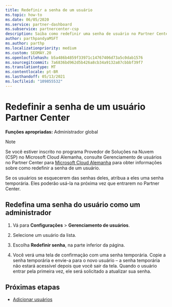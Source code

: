 ```yaml
---
title: Redefinir a senha de um usuário
ms.topic: how-to
ms.date: 06/05/2020
ms.service: partner-dashboard
ms.subservice: partnercenter-csp
description: Saiba como redefinir uma senha de usuário no Partner Center. Os usuários receberão uma senha temporária na próxima vez que entrar Partner Center.
author: parthpandyaMSFT
ms.author: parthp
ms.localizationpriority: medium
ms.custom: SEOMAY.20
ms.openlocfilehash: b5a486b4859f33971c14767406d73a5c0dab1576
ms.sourcegitcommit: 7a6836bd962d5b426a8cb34a9132a87cbbbf39f7
ms.translationtype: MT
ms.contentlocale: pt-BR
ms.lasthandoff: 05/13/2021
ms.locfileid: "109855532"
---
```

# <a name="reset-a-users-password-in-partner-center"></a>Redefinir a senha de um usuário Partner Center

**Funções apropriadas:** Administrador global

> [!NOTE]  
> Se você estiver inscrito no programa Provedor de Soluções na Nuvem (CSP) no Microsoft Cloud Alemanha, consulte Gerenciamento de usuários no Partner Center para [Microsoft Cloud Alemanha](user-management-in-partner-center-for-microsoft-cloud-germany.md) para obter informações sobre como redefinir a senha de um usuário.

Se os usuários se esquecerem das senhas deles, atribua a eles uma senha temporária. Eles poderão usá-la na próxima vez que entrarem no Partner Center.

## <a name="reset-a-user-password-as-an-admin"></a>Redefina uma senha do usuário como um administrador

1. Vá para **Configurações** &gt; **Gerenciamento de usuários**.

2. Selecione um usuário da lista.

3. Escolha **Redefinir senha**, na parte inferior da página.

4. Você verá uma tela de confirmação com uma senha temporária. Copie a senha temporária e envie-a para o novo usuário – a senha temporária não estará acessível depois que você sair da tela. Quando o usuário entrar pela primeira vez, ele será solicitado a atualizar sua senha.

## <a name="next-steps"></a>Próximas etapas

- [Adicionar usuários](create-user-accounts-and-set-permissions.md)